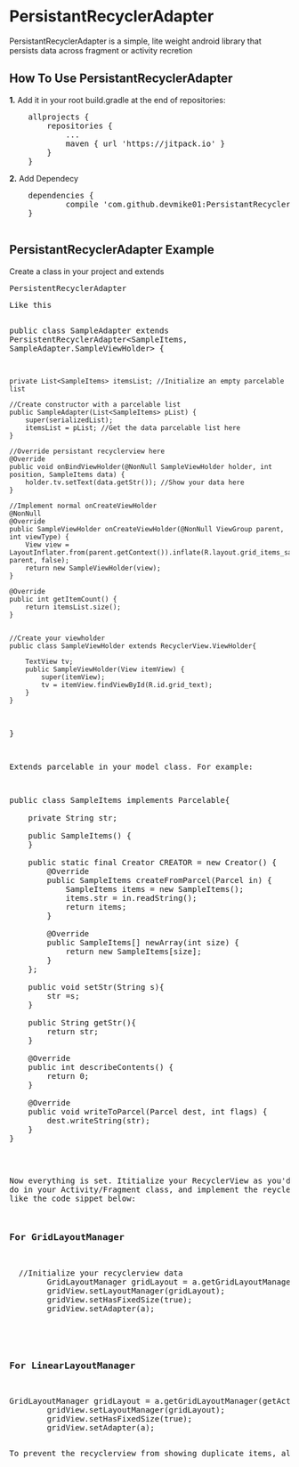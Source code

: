 # PersistantRecyclerAdapter
PersistantRecyclerAdapter is a simple, lite weight android library that persists data across fragment or activity recretion

<h2>How To Use PersistantRecyclerAdapter</h2>
<b>1.</b> Add it in your root build.gradle at the end of repositories:
<pre>
	allprojects {
		repositories {
			...
			maven { url 'https://jitpack.io' }
		}
	}</pre>
  
<b> 2.</b> Add Dependecy
  <pre>
  	dependencies {
	        compile 'com.github.devmike01:PersistantRecyclerAdapter:-SNAPSHOT'
	}
  </pre>

<h2>PersistantRecyclerAdapter Example</h2>
Create a class in your project and extends <pre>PersistentRecyclerAdapter<Percelable, RecyclerView.ViewHolder><pre>
Like this

public class SampleAdapter extends PersistentRecyclerAdapter<SampleItems, SampleAdapter.SampleViewHolder> {

    private List<SampleItems> itemsList; //Initialize an empty parcelable list

    //Create constructor with a parcelable list
    public SampleAdapter(List<SampleItems> pList) {
        super(serializedList);
        itemsList = pList; //Get the data parcelable list here
    }

    //Override persistant recyclerview here
    @Override
    public void onBindViewHolder(@NonNull SampleViewHolder holder, int position, SampleItems data) {
        holder.tv.setText(data.getStr()); //Show your data here
    }

    //Implement normal onCreateViewHolder
    @NonNull
    @Override
    public SampleViewHolder onCreateViewHolder(@NonNull ViewGroup parent, int viewType) {
        View view = LayoutInflater.from(parent.getContext()).inflate(R.layout.grid_items_sample, parent, false);
        return new SampleViewHolder(view);
    }

    @Override
    public int getItemCount() {
        return itemsList.size();
    }


    //Create your viewholder
    public class SampleViewHolder extends RecyclerView.ViewHolder{

        TextView tv;
        public SampleViewHolder(View itemView) {
            super(itemView);
            tv = itemView.findViewById(R.id.grid_text);
        }
    }
}


Extends parcelable in your model class. For example:

<pre>
public class SampleItems implements Parcelable{

    private String str;

    public SampleItems() {
    }

    public static final Creator<SampleItems> CREATOR = new Creator<SampleItems>() {
        @Override
        public SampleItems createFromParcel(Parcel in) {
            SampleItems items = new SampleItems();
            items.str = in.readString();
            return items;
        }

        @Override
        public SampleItems[] newArray(int size) {
            return new SampleItems[size];
        }
    };

    public void setStr(String s){
        str =s;
    }

    public String getStr(){
        return str;
    }

    @Override
    public int describeContents() {
        return 0;
    }

    @Override
    public void writeToParcel(Parcel dest, int flags) {
        dest.writeString(str);
    }
}
</pre>

Now everything is set. Ititialize your RecyclerView as you'd normally do in your Activity/Fragment class, and implement the reycler layout like the code sippet below:

<h3>For GridLayoutManager</h3>
<pre>
  //Initialize your recyclerview data
        GridLayoutManager gridLayout = a.getGridLayoutManager(getActivity(), 3);
        gridView.setLayoutManager(gridLayout);
        gridView.setHasFixedSize(true);
        gridView.setAdapter(a);
</pre>
<br/>
<h3>For LinearLayoutManager</h3>
<pre>
GridLayoutManager gridLayout = a.getGridLayoutManager(getActivity(), 3);
        gridView.setLayoutManager(gridLayout);
        gridView.setHasFixedSize(true);
        gridView.setAdapter(a);
</pre>
To prevent the recyclerview from showing duplicate items, always clear your list data when you don't longer need it again. Also, If you have any issue implementing this library, simply open use the issue section, I'd respond as soon as possible. 

